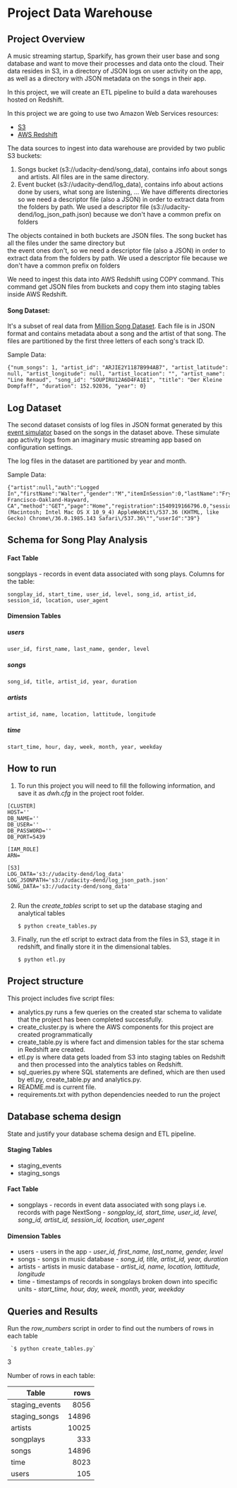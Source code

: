 # Project Data Warehouse
## Project Overview

A music streaming startup, Sparkify, has grown their user base and song database and want to move their processes and data onto the cloud. Their data resides in S3, in a directory of JSON logs on user activity on the app, as well as a directory with JSON metadata on the songs in their app.

In this project, we will create an ETL pipeline to build a data warehouses hosted on Redshift. 

In this project we are going to use two Amazon Web Services resources:
* [S3](https://aws.amazon.com/en/s3/)
* [AWS Redshift](https://aws.amazon.com/en/redshift/)

The data sources to ingest into data warehouse are provided by two public S3 buckets:

1. Songs bucket (s3://udacity-dend/song_data), contains info about songs and artists. 
All files are in the same directory.
2. Event bucket (s3://udacity-dend/log_data), contains info about actions done by users, what song are listening, ... 
We have differents directories so we need a descriptor file (also a JSON) in order to extract
data from the folders by path. We used a descriptor file (s3://udacity-dend/log_json_path.json) because we 
don't have a common prefix on folders

The objects contained in both buckets are JSON files. The song bucket has all
the files under the same directory but <br> the event ones don't,
so we need a descriptor file (also a JSON) in order to extract
data from the folders by path. We used a descriptor file because we don't 
have a common prefix on folders

We need to ingest this data into AWS Redshift using COPY command. This command get JSON files
from buckets and copy them into staging tables inside AWS Redshift.

#### Song Dataset: 
It's a subset of real data from [Million Song Dataset](https://labrosa.ee.columbia.edu/millionsong/). Each file is in JSON format and contains metadata about a song and the artist of that song. The files are partitioned by the first three letters of each song's track ID.

Sample Data:
```
{"num_songs": 1, "artist_id": "ARJIE2Y1187B994AB7", "artist_latitude": null, "artist_longitude": null, "artist_location": "", "artist_name": "Line Renaud", "song_id": "SOUPIRU12A6D4FA1E1", "title": "Der Kleine Dompfaff", "duration": 152.92036, "year": 0}
```

## Log Dataset
The second dataset consists of log files in JSON format generated by this  [event simulator](https://github.com/Interana/eventsim)  based on the songs in the dataset above. These simulate app activity logs from an imaginary music streaming app based on configuration settings.

The log files in the dataset are partitioned by year and month. 

Sample Data: 

    {"artist":null,"auth":"Logged In","firstName":"Walter","gender":"M","itemInSession":0,"lastName":"Frye","length":null,"level":"free","location":"San Francisco-Oakland-Hayward, CA","method":"GET","page":"Home","registration":1540919166796.0,"sessionId":38,"song":null,"status":200,"ts":1541105830796,"userAgent":"\"Mozilla\/5.0 (Macintosh; Intel Mac OS X 10_9_4) AppleWebKit\/537.36 (KHTML, like Gecko) Chrome\/36.0.1985.143 Safari\/537.36\"","userId":"39"}


## Schema for Song Play Analysis

#### Fact Table
songplays - records in event data associated with song plays. Columns for the table:

    songplay_id, start_time, user_id, level, song_id, artist_id, session_id, location, user_agent

#### Dimension Tables 
##### users

    user_id, first_name, last_name, gender, level
##### songs

    song_id, title, artist_id, year, duration

##### artists

    artist_id, name, location, lattitude, longitude

##### time

    start_time, hour, day, week, month, year, weekday



## How to run

1. To run this project you will need to fill the following information, and save it as *dwh.cfg* in the project root folder.

```
[CLUSTER]
HOST=''
DB_NAME=''
DB_USER=''
DB_PASSWORD=''
DB_PORT=5439

[IAM_ROLE]
ARN=

[S3]
LOG_DATA='s3://udacity-dend/log_data'
LOG_JSONPATH='s3://udacity-dend/log_json_path.json'
SONG_DATA='s3://udacity-dend/song_data'


```
2. Run the *create_tables* script to set up the database staging and analytical tables

    `$ python create_tables.py`

3. Finally, run the *etl* script to extract data from the files in S3, stage it in redshift, and finally store it in the dimensional tables.

    `$ python etl.py`


## Project structure

This project includes five script files:

- analytics.py runs a few queries on the created star schema to validate that the project has been completed successfully.
- create_cluster.py is where the AWS components for this project are created programmatically
- create_table.py is where fact and dimension tables for the star schema in Redshift are created.
- etl.py is where data gets loaded from S3 into staging tables on Redshift and then processed into the analytics tables on Redshift.
- sql_queries.py where SQL statements are defined, which are then used by etl.py, create_table.py and analytics.py.
- README.md is current file.
- requirements.txt with python dependencies needed to run the project

## Database schema design
State and justify your database schema design and ETL pipeline.

#### Staging Tables
- staging_events
- staging_songs

####  Fact Table
- songplays - records in event data associated with song plays i.e. records with page NextSong - 
*songplay_id, start_time, user_id, level, song_id, artist_id, session_id, location, user_agent*

#### Dimension Tables
- users - users in the app - 
*user_id, first_name, last_name, gender, level*
- songs - songs in music database - 
*song_id, title, artist_id, year, duration*
- artists - artists in music database - 
*artist_id, name, location, lattitude, longitude*
- time - timestamps of records in songplays broken down into specific units - 
*start_time, hour, day, week, month, year, weekday*


## Queries and Results

Run the *row_numbers* script in order to find out the numbers of rows in each table

     `$ python create_tables.py`

3
    
Number of rows in each table:

| Table            | rows  |
|---               | --:   |
| staging_events   | 8056  |
| staging_songs    | 14896 |
| artists          | 10025 |
| songplays        | 333   |
| songs            | 14896 |
| time             |  8023 |
| users            |  105  |
